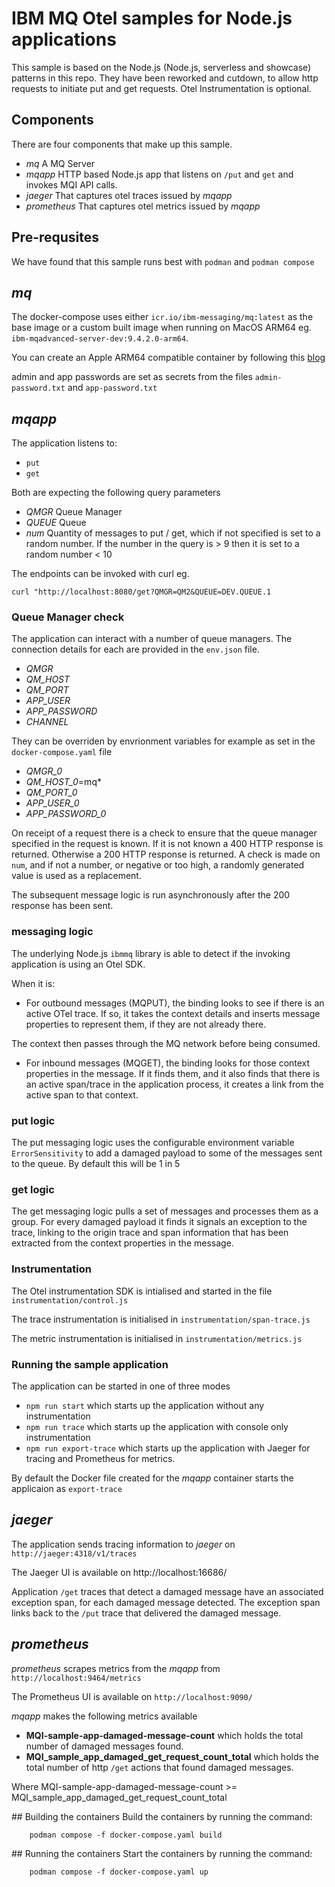 # IBM MQ Otel samples for Node.js applications
This sample is based on the Node.js (Node.js, serverless and showcase) patterns in this repo. They have been reworked and cutdown, to allow http requests to initiate put and get requests. Otel Instrumentation is optional. 

## Components
There are four components that make up this sample. 
-   *mq* A MQ Server
-   *mqapp* HTTP based Node.js app that listens on `/put` and `get` and invokes MQI API calls.
-   *jaeger* That captures otel traces issued by *mqapp*
-   *prometheus* That captures otel metrics issued by *mqapp* 

## Pre-requsites
We have found that this sample runs best with `podman` and `podman compose`

## *mq*
The docker-compose uses either `icr.io/ibm-messaging/mq:latest` as the base image or a custom built image when running on MacOS ARM64 eg. `ibm-mqadvanced-server-dev:9.4.2.0-arm64`.

You can create an Apple ARM64 compatible container by following this [blog](https://community.ibm.com/community/user/blogs/richard-coppen/2023/06/30/ibm-mq-9330-container-image-now-available-for-appl)

admin and app passwords are set as secrets from the files `admin-password.txt` and `app-password.txt`

## *mqapp*
The application listens to:
-   `put` 
-   `get`

Both are expecting the following query parameters
-   *QMGR*  Queue Manager
-   *QUEUE* Queue
-   *num* Quantity of messages to put / get, which if not specified is set to a random number. If the number in the query is > 9 then it is set to a random number < 10

The endpoints can be invoked with curl eg. 

```
curl "http://localhost:8080/get?QMGR=QM2&QUEUE=DEV.QUEUE.1
```

### Queue Manager check
The application can interact with a number of queue managers. 
The connection details for each are provided in the `env.json` file.

- *QMGR*
- *QM_HOST*
- *QM_PORT*
- *APP_USER*
- *APP_PASSWORD*
- *CHANNEL*

They can be overriden by envrionment variables for example as set in the `docker-compose.yaml` file

- *QMGR_0*
- *QM_HOST_0*=mq*
- *QM_PORT_0*
- *APP_USER_0*
- *APP_PASSWORD_0*

On receipt of a request there is a check to ensure that the queue manager specified in the request is known. If it is not known a 400 HTTP response is returned. Otherwise a 200 HTTP response is returned. A check is made on `num`, and if not a number, or negative or too high, a randomly generated value is used as a replacement.

The subsequent message logic is run asynchronously after the 200 response has been sent. 

### messaging logic
The underlying Node.js `ibmmq` library is able to detect if the invoking application is using an Otel SDK. 

When it is:

- For outbound messages (MQPUT), the binding looks to see if there is an active OTel trace. If so, it takes the context details and inserts message properties to represent them, if they are not already there. 

The context then passes through the MQ network before being consumed.

- For inbound messages (MQGET), the binding looks for those context properties in the message. If it finds them, and it also finds that there is an active span/trace in the application process, it creates a link from the active span to that context. 

### put logic
The put messaging logic uses the configurable environment variable `ErrorSensitivity` to add a damaged payload to some of the messages sent to the queue. By default this will be 1 in 5

### get logic
The get messaging logic pulls a set of messages and processes them as a group. For every damaged payload it finds it signals an exception to the trace, linking to the origin trace and span information that has been extracted from the context properties in the message.

### Instrumentation
The Otel instrumentation SDK is intialised and started in the file `instrumentation/control.js` 

The trace instrumentation is initialised in `instrumentation/span-trace.js`

The metric instrumentation is initialised in `instrumentation/metrics.js`

### Running the sample application
The application can be started in one of three modes

- `npm run start` which starts up the application without any instrumentation
- `npm run trace` which starts up the application with console only instrumentation
- `npm run export-trace` which starts up the application with Jaeger for tracing and Prometheus for metrics. 

By default the Docker file created for the *mqapp* container starts the applicaion as `export-trace`

## *jaeger*
The application sends tracing information to *jaeger* on `http://jaeger:4318/v1/traces`

The Jaeger UI is available on http://localhost:16686/

Application `/get` traces that detect a damaged message have an associated exception span, for each damaged message detected. The exception span links back to the `/put` trace that delivered the damaged message.

## *prometheus*
*prometheus* scrapes metrics from the *mqapp* from `http://localhost:9464/metrics`

The Prometheus UI is available on `http://localhost:9090/`

*mqapp* makes the following metrics available

- **MQI-sample-app-damaged-message-count** which holds the total number of damaged messages found.
- **MQI_sample_app_damaged_get_request_count_total** which holds the total number of http `/get` actions that found damaged messages. 

Where MQI-sample-app-damaged-message-count >= MQI_sample_app_damaged_get_request_count_total

## Building the containers
Build the containers by running the command:

```
    podman compose -f docker-compose.yaml build
```

## Running the containers
Start the containers by running the command:

```
    podman compose -f docker-compose.yaml up
```
